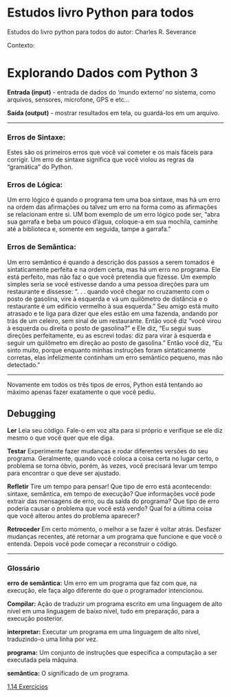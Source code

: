 # Estudos livro Python para todos 

Estudos do livro python para todos do autor: Charles R. Severance

Contexto: 

# Explorando Dados com Python 3

**Entrada (input)** - entrada de dados do ‘mundo externo’ no sistema, como arquivos, sensores, microfone, GPS e etc…

**Saída (output)** - mostrar resultados em tela, ou guardá-los em um arquivo.

---

### **Erros de Sintaxe:**

Estes são os primeiros erros que você vai cometer e os mais
fáceis para corrigir. Um erro de sintaxe significa que você violou as regras da “gramática” do Python.

### **Erros de Lógica:**

Um erro lógico é quando o programa tem uma boa sintaxe, mas há um erro na ordem das afirmações ou talvez um erro na forma como as afirmações se relacionam entre si. UM bom exemplo de um erro lógico pode ser, “abra sua garrafa e beba um pouco d’água, coloque-a em sua mochila, caminhe até a biblioteca e, somente em seguida, tampe a garrafa.”

### **Erros de Semântica:**

Um erro semântico é quando a descrição dos passos a serem
tomados é sintaticamente perfeita e na ordem certa, mas há um erro no programa. Ele está perfeito, mas não faz o que você pretendia que fizesse. Um exemplo simples seria se você estivesse dando a uma pessoa direções para um restaurante e dissesse: “. . . quando você chegar no cruzamento com o posto
de gasolina, vire à esquerda e vá um quilômetro de distância e o restaurante é um edifício vermelho à sua esquerda.” Seu amigo está muito atrasado e te liga para dizer que eles estão em uma fazenda, andando por trás de um celeiro, sem sinal de um restaurante. Então você diz “você virou à esquerda ou direita o posto de gasolina?” e Ele diz, “Eu segui suas direções perfeitamente, eu as escrevi todas: diz para virar à esquerda e seguir um quilômetro em direção ao posto de gasolina.” Então
você diz, “Eu sinto muito, porque enquanto minhas instruções foram sintaticamente corretas, elas infelizmente continham um erro semântico pequeno, mas não detectado.”

---

Novamente em todos os três tipos de erros, Python está tentando ao máximo apenas fazer exatamente o que você pediu.

## Debugging

**Ler** Leia seu código. Fale-o em voz alta para si próprio e verifique se ele diz mesmo o que você quer que ele diga.

**Testar** Experimente fazer mudanças e rodar diferentes versões do seu programa. Geralmente, quando você coloca a coisa certa no lugar certo, o problema se torna óbvio, porém, às vezes, você precisará levar um tempo para encontrar o que deve ser ajustado.

**Refletir** Tire um tempo para pensar! Que tipo de erro está acontecendo: sintaxe, semântica, em tempo de execução? Que informações você pode extrair das mensagens de erro, ou da saída do programa? Que tipo de erro poderia causar o problema que você está vendo? Qual foi a última coisa que você alterou antes do problema aparecer? 

**Retroceder** Em certo momento, o melhor a se fazer é voltar atrás. Desfazer mudanças recentes, até retornar a um programa que funcione e que você o entenda. Depois você pode começar a reconstruir o código.

---

### Glossário

**erro de semântica:** Um erro em um programa que faz com que, na execução, ele faça algo diferente do que o programador intencionou.

**Compilar:** Ação de traduzir um programa escrito em uma linguagem de alto nível em uma linguagem de baixo nível, tudo em preparação, para a execução posterior.

**interpretar:** Executar um programa em uma linguagem de alto nível, traduzindo-o uma linha por vez.

**programa:** Um conjunto de instruções que especifica a computação a ser executada pela máquina.

**semântica:** O significado de um programa.

[1.14 Exercícios](https://www.notion.so/1-14-Exerc-cios-00347eae92604b8580c308330c280859)